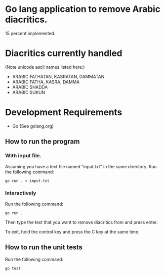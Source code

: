 # Go lang application to remove Arabic diacritics.
15 percent implemented.

# Diacritics currently handled
(Note unicode ascii names listed here:)
- ARABIC FATHATAN, KASRATAN, DAMMATAN
- ARABIC FATHA, KASRA, DAMMA
- ARABIC SHADDA
- ARABIC SUKUN

# Development Requirements
- Go (See golang.org)

## How to run the program
### With input file.
Assuming you have a text file named "input.txt" in the same directory.
Run the following command:

`go run . < input.txt`

### Interactively
Run the following command:

`go run .`

Then type the text that you want to remove diacritics from and press enter.

To exit, hold the control key and press the C key at the same time.

## How to run the unit tests
Run the following command:

`go test`